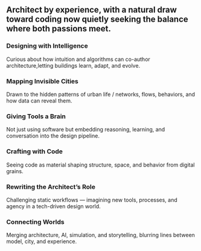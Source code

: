 ## Architect by experience, with a natural draw toward coding now quietly seeking the balance where both passions meet.
  
### Designing with Intelligence
Curious about how intuition and algorithms can co-author architecture,letting buildings learn, adapt, and evolve.

### Mapping Invisible Cities
Drawn to the hidden patterns of urban life / networks, flows, behaviors, and how data can reveal them.

### Giving Tools a Brain
Not just using software but embedding reasoning, learning, and conversation into the design pipeline.

### Crafting with Code
Seeing code as material shaping structure, space, and behavior from digital grains.

### Rewriting the Architect’s Role
Challenging static workflows — imagining new tools, processes, and agency in a tech-driven design world.

### Connecting Worlds
Merging architecture, AI, simulation, and storytelling, blurring lines between model, city, and experience.

